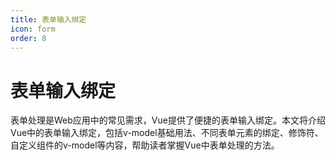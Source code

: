 ```yaml
---
title: 表单输入绑定
icon: form
order: 8
---
```


# 表单输入绑定

表单处理是Web应用中的常见需求，Vue提供了便捷的表单输入绑定。本文将介绍Vue中的表单输入绑定，包括v-model基础用法、不同表单元素的绑定、修饰符、自定义组件的v-model等内容，帮助读者掌握Vue中表单处理的方法。
